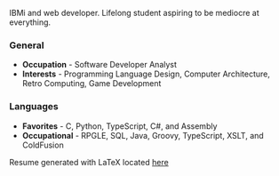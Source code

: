 IBMi and web developer. Lifelong student aspiring to be mediocre at everything. 

### General
* **Occupation** - Software Developer Analyst
* **Interests** - Programming Language Design, Computer Architecture, Retro Computing, Game Development

### Languages
* **Favorites** - C, Python, TypeScript, C#, and Assembly
* **Occupational** - RPGLE, SQL, Java, Groovy, TypeScript, XSLT, and ColdFusion

Resume generated with LaTeX located [here](https://github.com/barrettotte/Resume/blob/master/barrettotte-resume.pdf)
